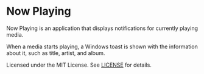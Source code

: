 # Now Playing

Now Playing is an application that displays notifications for currently playing media.

When a media starts playing, a Windows toast is shown with the information about it, such as title, artist, and album.

Licensed under the MIT License. See [LICENSE](LICENSE) for details.
